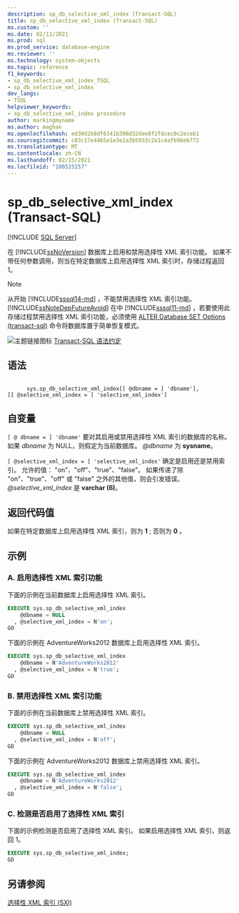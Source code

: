 ```yaml
---
description: sp_db_selective_xml_index (Transact-SQL)
title: sp_db_selective_xml_index (Transact-SQL)
ms.custom: ''
ms.date: 02/11/2021
ms.prod: sql
ms.prod_service: database-engine
ms.reviewer: ''
ms.technology: system-objects
ms.topic: reference
f1_keywords:
- sp_db_selective_xml_index_TSQL
- sp_db_selective_xml_index
dev_langs:
- TSQL
helpviewer_keywords:
- sp_db_selective_xml_index procedure
author: markingmyname
ms.author: maghan
ms.openlocfilehash: ed30d2b8df6141b308d32dee8f2fdcec0c2eceb1
ms.sourcegitcommit: c83c17e44b5e1e3e2a3b5933c2a1c4afb98eb772
ms.translationtype: MT
ms.contentlocale: zh-CN
ms.lasthandoff: 02/15/2021
ms.locfileid: "100525157"
---
```

# <a name="sp_db_selective_xml_index-transact-sql"></a>sp_db_selective_xml_index (Transact-SQL)
[!INCLUDE [SQL Server](../../includes/applies-to-version/sqlserver.md)]

  在 [!INCLUDE[ssNoVersion](../../includes/ssnoversion-md.md)] 数据库上启用和禁用选择性 XML 索引功能。 如果不带任何参数调用，则当在特定数据库上启用选择性 XML 索引时，存储过程返回 1。  

> [!NOTE]  
> 从开始 [!INCLUDE[sssql14-md](../../includes/sssql14-md.md)] ，不能禁用选择性 XML 索引功能。 [!INCLUDE[ssNoteDepFutureAvoid](../../includes/ssnotedepfutureavoid-md.md)] 在中 [!INCLUDE[sssql11-md](../../includes/sssql11-md.md)] ，若要使用此存储过程禁用选择性 XML 索引功能，必须使用 [ALTER Database SET Options &#40;transact-sql&#41;](../../t-sql/statements/alter-database-transact-sql-set-options.md) 命令将数据库置于简单恢复模式。  
  
 ![主题链接图标](../../database-engine/configure-windows/media/topic-link.gif "“主题链接”图标") [Transact-SQL 语法约定](../../t-sql/language-elements/transact-sql-syntax-conventions-transact-sql.md)  
  
## <a name="syntax"></a>语法  
  
```syntaxsql
  
      sys.sp_db_selective_xml_index[[ @dbname = ] 'dbname'],   
[[ @selective_xml_index = ] 'selective_xml_index']  
```  
  
## <a name="arguments"></a>自变量  
`[ @ dbname = ] 'dbname'` 要对其启用或禁用选择性 XML 索引的数据库的名称。 如果 *dbname* 为 NULL，则假定为当前数据库。 *@dbname* 为 **sysname**。


`[ @selective_xml_index = ] 'selective_xml_index'` 确定是启用还是禁用索引。 允许的值： "on"、"off"、"true"、"false"。 如果传递了除 "on"、"true"、"off" 或 "false" 之外的其他值，则会引发错误。 *@selective_xml_index* 是 **varchar (6)**。

  
## <a name="return-code-values"></a>返回代码值  
 如果在特定数据库上启用选择性 XML 索引，则为 **1** ; 否则为 **0** 。  
  
## <a name="examples"></a>示例  
  
### <a name="a-enable-selective-xml-index-functionality"></a>A. 启用选择性 XML 索引功能  
 下面的示例在当前数据库上启用选择性 XML 索引。  
  
```sql
EXECUTE sys.sp_db_selective_xml_index  
    @dbname = NULL  
  , @selective_xml_index = N'on';  
GO  
```  
  
 下面的示例在 AdventureWorks2012 数据库上启用选择性 XML 索引。  
  
```sql
EXECUTE sys.sp_db_selective_xml_index  
    @dbname = N'AdventureWorks2012'  
  , @selective_xml_index = N'true';  
GO  
```  
  
### <a name="b-disable-selective-xml-index-functionality"></a>B. 禁用选择性 XML 索引功能  
 下面的示例在当前数据库上禁用选择性 XML 索引。  
  
```sql
EXECUTE sys.sp_db_selective_xml_index  
    @dbname = NULL  
  , @selective_xml_index = N'off';  
GO  
```  
  
 下面的示例在 AdventureWorks2012 数据库上禁用选择性 XML 索引。  
  
```sql
EXECUTE sys.sp_db_selective_xml_index  
    @dbname = N'AdventureWorks2012'  
  , @selective_xml_index = N'false';  
GO  
```  
  
### <a name="c-detect-if-selective-xml-index-is-enabled"></a>C. 检测是否启用了选择性 XML 索引  
 下面的示例检测是否启用了选择性 XML 索引。 如果启用选择性 XML 索引，则返回 1。  
  
```sql
EXECUTE sys.sp_db_selective_xml_index;  
GO  
```  
  
## <a name="see-also"></a>另请参阅  
 [选择性 XML 索引 (SXI)](../../relational-databases/xml/selective-xml-indexes-sxi.md)  
   